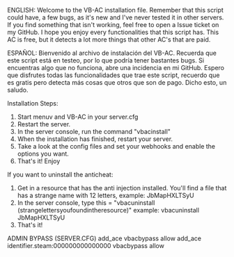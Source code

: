 ENGLISH:
Welcome to the VB-AC installation file. Remember that this script could have, a few bugs, as it's new and I've never tested it in other servers.
If you find something that isn't working, feel free to open a Issue ticket on my GitHub.
I hope you enjoy every functionalities that this script has. This AC is free, but it detects a lot more things that other AC's that are paid.

ESPAÑOL:
Bienvenido al archivo de instalación del VB-AC. Recuerda que este script está en testeo, por lo que podría tener bastantes bugs.
Si encuentras algo que no funciona, abre una incidencia en mi GitHub.
Espero que disfrutes todas las funcionalidades que trae este script, recuerdo que es gratis pero detecta más cosas que otros que son de pago.
Dicho esto, un saludo.

Installation Steps:
1. Start menuv and VB-AC in your server.cfg
2. Restart the server.
3. In the server console, run the command "vbacinstall"
4. When the installation has finished, restart your server.
5. Take a look at the config files and set your webhooks and enable the options you want.
6. That's it! Enjoy

If you want to uninstall the anticheat:
1. Get in a resource that has the anti injection installed. You'll find a file that has a strange name with 12 letters, example: JbMapHXLTSyU
2. In the server console, type this = "vbacuninstall (strangelettersyoufoundintheresource)" example: vbacuninstall JbMapHXLTSyU
3. That's it!

ADMIN BYPASS (SERVER.CFG)
add_ace vbacbypass allow
add_ace identifier.steam:000000000000000 vbacbypass allow
